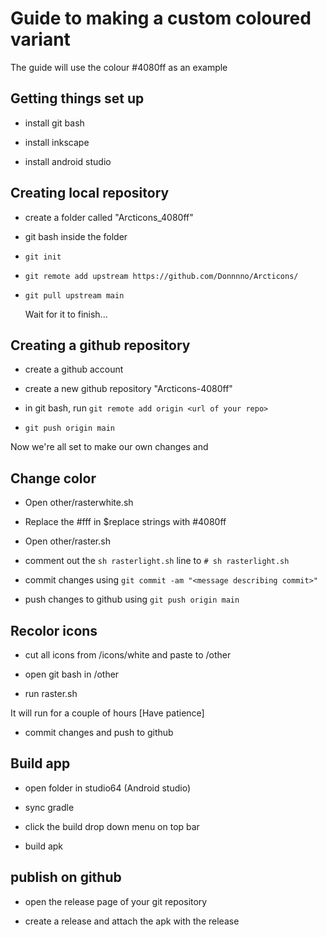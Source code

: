 # Guide to making a custom coloured variant

The guide will use the colour #4080ff as an example

## Getting things set up

- install git bash

- install inkscape

- install android studio

## Creating local repository

- create a folder called "Arcticons_4080ff"

- git bash inside the folder

- `git init`

- `git remote add upstream https://github.com/Donnnno/Arcticons/`

- `git pull upstream main`

  Wait for it to finish...

## Creating a github repository

- create a github account

- create a new github repository "Arcticons-4080ff"

- in git bash, run `git remote add origin <url of your repo>`

- `git push origin main`

Now we're all set to make our own changes and

## Change color

- Open other/rasterwhite.sh

- Replace the #fff in $replace strings with #4080ff

- Open other/raster.sh

- comment out the `sh rasterlight.sh` line to `# sh rasterlight.sh`

- commit changes using `git commit -am "<message describing commit>"`

- push changes to github using `git push origin main`

## Recolor icons

- cut all icons from /icons/white and paste to /other

- open git bash in /other

- run raster.sh

It will run for a couple of hours [Have patience]

- commit changes and push to github

## Build app

- open folder in studio64 (Android studio)

- sync gradle

- click the build drop down menu on top bar

- build apk

## publish on github

- open the release page of your git repository

- create a release and attach the apk with the release
